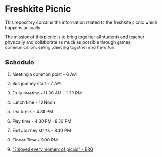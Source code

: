 # Freshkite Picnic

This repository contains the information related to the freshkite picnic
which happens annually.

The mission of this picnic is to bring together all students and teacher physically
and collaborate as much as possible through games, communication, eating ,dancing together
and have fun.

## Schedule

1. Meeting a common point - 6 AM
2. Bus journey start      - 7 AM
3. Daily meeting          - 11.30 AM - 1.30 PM
4. Lunch time             - 12 Noon
5. Tea break              - 4.30 PM
6. Play time              - 4.30 PM -8.30 PM
7. End Journey starts     - 8.30 PM
8. Dinner Time            - 9.00 PM

1. ["Enjoyed every moment of picnic" - BRG](./stories/brg.md)
